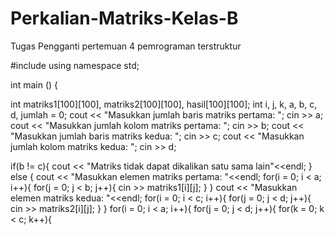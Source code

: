 # Perkalian-Matriks-Kelas-B
Tugas Pengganti pertemuan 4 pemrograman terstruktur

#include <iostream>
  using namespace std;
  
int main () {

int matriks1[100][100], matriks2[100][100], hasil[100][100];
  int i, j, k, a, b, c, d, jumlah = 0;
  cout << "Masukkan jumlah baris matriks pertama: ";
  cin >> a;
  cout << "Masukkan jumlah kolom matriks pertama: ";
  cin >> b;
  cout << "Masukkan jumlah baris matriks kedua: ";
  cin >> c;
  cout << "Masukkan jumlah kolom matriks kedua: ";
  cin >> d;

  if(b != c){
    cout << "Matriks tidak dapat dikalikan satu sama lain"<<endl;
  } else {
    cout << "Masukkan elemen matriks pertama: "<<endl;
    for(i = 0; i < a; i++){
      for(j = 0; j < b; j++){
        cin >> matriks1[i][j];
      }
    }
cout << "Masukkan elemen matriks kedua: "<<endl;
    for(i = 0; i < c; i++){
      for(j = 0; j < d; j++){
        cin >> matriks2[i][j];
      }
    }
    for(i = 0; i < a; i++){
      for(j = 0; j < d; j++){
        for(k = 0; k < c; k++){
